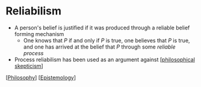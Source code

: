# Reliabilism

- A person's belief is justified if it was produced through a reliable belief forming mechanism
  - One knows that $P$ if and only if $P$ is true, one believes that $P$ is true, and one has arrived at the belief that $P$ through some *reliable process*
- Process reliabilism has been used as an argument against [[philosophical skepticism]]

[[Philosophy]] [[Epistemology]]

[//begin]: # "Autogenerated link references for markdown compatibility"
[philosophical skepticism]: philosophical-skepticism "Philosophical Skepticism"
[Philosophy]: philosophy "Philosophy"
[Epistemology]: epistemology "Epistemology"
[//end]: # "Autogenerated link references"